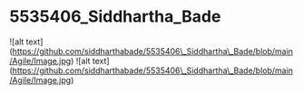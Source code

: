 # 5535406\_Siddhartha\_Bade

!\[alt text](https://github.com/siddharthabade/5535406\_Siddhartha\_Bade/blob/main/Agile/Image.jpg)
!\[alt text](https://github.com/siddharthabade/5535406\_Siddhartha\_Bade/blob/main/Agile/Image.jpg)

